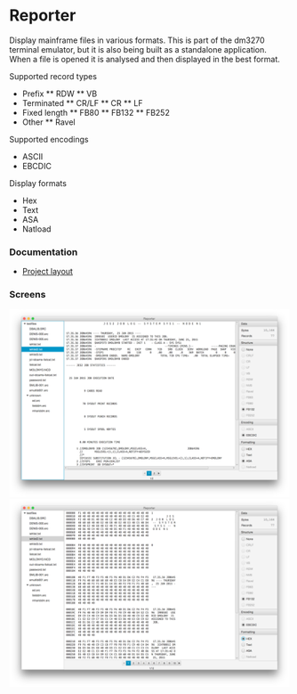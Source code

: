 # Reporter
Display mainframe files in various formats. This is part of the dm3270 terminal emulator, but it is also being built as a standalone application. When a file is opened it is analysed and then displayed in the best format.

Supported record types
* Prefix
** RDW
** VB
* Terminated
** CR/LF
** CR
** LF
* Fixed length
** FB80
** FB132
** FB252
* Other
** Ravel

Supported encodings
* ASCII
* EBCDIC

Display formats
* Hex
* Text
* ASA
* Natload

### Documentation
* [Project layout](resources/structure.md)

### Screens
![Hex](resources/output1.png?raw=true "hex")
![Report](resources/output2.png?raw=true "report")
